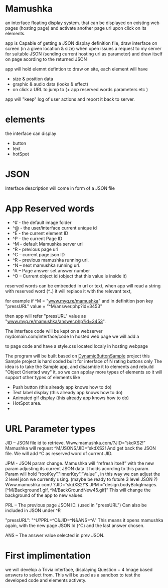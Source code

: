 # Mamushka
an interface floating display system. 
that can be displayed on existing web pages (hosting page)
and activate another page url upon click on its elements.

app is Capable of getting a JSON display definition file, 
draw interface on screen (in a given location & size)
when open issues a request to my server for suitable JSON (sending current hosting url as parameter)
and draw itself on page acording to the returned JSON

app will hold elemnt defintion to draw on site, each element will have
- size & position data
- graphic & audio data (looks & effect)
- on click a URL to jump to (+ app reserved words parameters etc )

app will "keep" log of user actions and report it back to server.


# elements
the interface can display
- button
- text
- hotSpot

# JSON
Interface description will come in form of a JSON file

# App Reserved words
- ^# - the default image folder
- ^@ - the user/interface current unique id
- ^E - the current element ID
- ^P - the current Page ID
- ^M - default Mamushka server url
- ^R - previous page url
- ^C – current page json ID
- ^R – previous mamushka running url.
- ^N – next mamushka running url.
- ^A – Page answer set answer number
- ^O – Current object id (object that this value is inside it)

reserved words can be embeeded in url or text, when app will read a string with reserved word (^..) it will replace it
with the relevant text,

for example if ^M = "www.myq.re/mamushka" and in definition json key "pressURL" value = "^M/answer.php?id=3453" 

then app will refer "pressURL" value as "www.myq.re/mamushka/answer.php?id=3453".


The interface code will be kept on a webserver mydomain.com/interface/code
In hosted web page we will add a <DIV> to page code and have a style.css located localy in hosting webpage

  The program will be built based on [DynamicButtonSample](https://github.com/shaykid/DynamicButtonSample) project
  this Sample project is hard coded built for interface of N rating buttons only
  The idea is to take the Sample app, and disasmble it to elements and rebuild "Object Oriented way" it, so we can applay more types of elements
  so it will support other types of elements like
  - Push button           (this already app knows how to do)
  - Text label display    (this already app knows how to do)
  - Animated gif display  (this already app knows how to do)
  - HotSpot area.
  - 
  
# URL Parameter types
  
JID – JSON file id to retrieve. 		Www.mamushka.com/?JID=”skdXS2!”
	Mamushka will request ^M/JSONS/JID=”skdXS2! And get back the JSON file.
	We will add ^C as reserved word of current JID.
  
JPM -	JSON param change.
	Mamushka will “refresh itself” with the new param adjusting 
	its current JSON data it holds acording to this param.
	Param will hold “rootKey”."InnerKey".”Value” , in this way we can adjust 	the 2 level json we currently using. (maybe be ready to future 3 level JSON ?)
			Www.mamushka.com/ ?JID=”skdXS2!”& JPM ="design.bodyBckgImages.	[^M/Background1.gif, ^M/BackGroundNew45.gif]”
This will change the background of the app to new values.
  
PRL – The previous page JSON ID.  (used in  "pressURL")
Can also be included in JSON under ^R

 "pressURL": "^U?PRL=^C&JID=^N&ANS=^A"
This means it opens mamushka again, with the new page JSON Id (^C) and the last answer chosen.
  
ANS – The answer value selected in prev JSON.
  
  
# First implimentation
  we will develop a Trivia interface, displaying Question + 4 Image based answers to select from.
  This will be used as a sandbox to test the developed code and elements activety.
  
  
  
  
  

